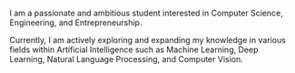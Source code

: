 I am a passionate and ambitious student interested in Computer Science, Engineering, and Entrepreneurship. 

Currently, I am actively exploring and expanding my knowledge in various fields within Artificial Intelligence such as Machine Learning, Deep Learning, Natural Language Processing, and Computer Vision.
